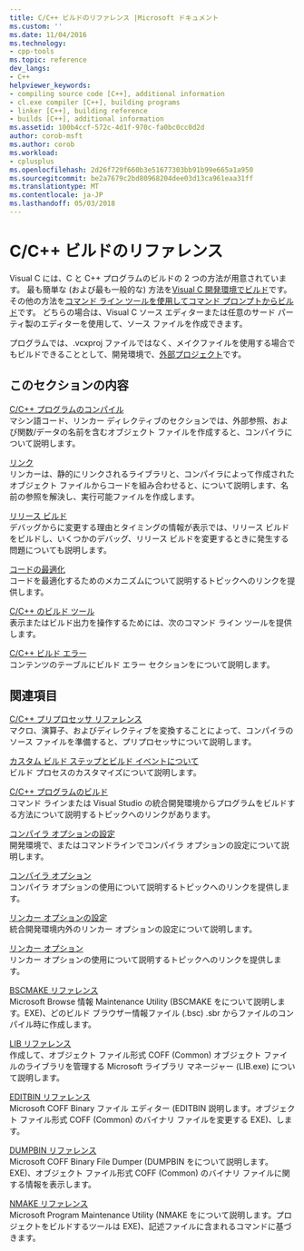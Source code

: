 ```yaml
---
title: C/C++ ビルドのリファレンス |Microsoft ドキュメント
ms.custom: ''
ms.date: 11/04/2016
ms.technology:
- cpp-tools
ms.topic: reference
dev_langs:
- C++
helpviewer_keywords:
- compiling source code [C++], additional information
- cl.exe compiler [C++], building programs
- linker [C++], building reference
- builds [C++], additional information
ms.assetid: 100b4ccf-572c-4d1f-970c-fa0bc0cc0d2d
author: corob-msft
ms.author: corob
ms.workload:
- cplusplus
ms.openlocfilehash: 2d26f729f660b3e51677303bb91b99e665a1a950
ms.sourcegitcommit: be2a7679c2bd80968204dee03d13ca961eaa31ff
ms.translationtype: MT
ms.contentlocale: ja-JP
ms.lasthandoff: 05/03/2018
---
```

# <a name="cc-building-reference"></a>C/C++ ビルドのリファレンス
Visual C には、C と C++ プログラムのビルドの 2 つの方法が用意されています。 最も簡単な (および最も一般的な) 方法を[Visual C 開発環境でビルド](../../ide/building-cpp-projects-in-visual-studio.md)です。 その他の方法を[コマンド ライン ツールを使用してコマンド プロンプトからビルド](../../build/building-on-the-command-line.md)です。 どちらの場合は、Visual C ソース エディターまたは任意のサード パーティ製のエディターを使用して、ソース ファイルを作成できます。  
  
 プログラムでは、.vcxproj ファイルではなく、メイクファイルを使用する場合でもビルドできることとして、開発環境で、[外部プロジェクト](../../ide/building-external-projects.md)です。  
  
## <a name="in-this-section"></a>このセクションの内容  
 [C/C++ プログラムのコンパイル](../../build/reference/compiling-a-c-cpp-program.md)  
 マシン語コード、リンカー ディレクティブのセクションでは、外部参照、および関数/データの名前を含むオブジェクト ファイルを作成すると、コンパイラについて説明します。  
  
 [リンク](../../build/reference/linking.md)  
 リンカーは、静的にリンクされるライブラリと、コンパイラによって作成されたオブジェクト ファイルからコードを組み合わせると、について説明します、名前の参照を解決し、実行可能ファイルを作成します。  
  
 [リリース ビルド](../../build/reference/release-builds.md)  
 デバッグからに変更する理由とタイミングの情報が表示では、リリース ビルドをビルドし、いくつかのデバッグ、リリース ビルドを変更するときに発生する問題についても説明します。  
  
 [コードの最適化](../../build/reference/optimizing-your-code.md)  
 コードを最適化するためのメカニズムについて説明するトピックへのリンクを提供します。  
  
 [C/C++ のビルド ツール](../../build/reference/c-cpp-build-tools.md)  
 表示またはビルド出力を操作するためには、次のコマンド ライン ツールを提供します。  
  
 [C/C++ ビルド エラー](../../error-messages/compiler-errors-1/c-cpp-build-errors.md)  
 コンテンツのテーブルにビルド エラー セクションをについて説明します。  
  
## <a name="related-sections"></a>関連項目  
 [C/C++ プリプロセッサ リファレンス](../../preprocessor/c-cpp-preprocessor-reference.md)  
 マクロ、演算子、およびディレクティブを変換することによって、コンパイラのソース ファイルを準備すると、プリプロセッサについて説明します。  
  
 [カスタム ビルド ステップとビルド イベントについて](../../ide/understanding-custom-build-steps-and-build-events.md)  
 ビルド プロセスのカスタマイズについて説明します。  
  
 [C/C++ プログラムのビルド](../../build/building-c-cpp-programs.md)  
 コマンド ラインまたは Visual Studio の統合開発環境からプログラムをビルドする方法について説明するトピックへのリンクがあります。  
  
 [コンパイラ オプションの設定](../../build/reference/setting-compiler-options.md)  
 開発環境で、またはコマンドラインでコンパイラ オプションの設定について説明します。  
  
 [コンパイラ オプション](../../build/reference/compiler-options.md)  
 コンパイラ オプションの使用について説明するトピックへのリンクを提供します。  
  
 [リンカー オプションの設定](../../build/reference/setting-linker-options.md)  
 統合開発環境内外のリンカー オプションの設定について説明します。  
  
 [リンカー オプション](../../build/reference/linker-options.md)  
 リンカー オプションの使用について説明するトピックへのリンクを提供します。  
  
 [BSCMAKE リファレンス](../../build/reference/bscmake-reference.md)  
 Microsoft Browse 情報 Maintenance Utility (BSCMAKE をについて説明します。EXE)、どのビルド ブラウザー情報ファイル (.bsc) .sbr からファイルのコンパイル時に作成します。  
  
 [LIB リファレンス](../../build/reference/lib-reference.md)  
 作成して、オブジェクト ファイル形式 COFF (Common) オブジェクト ファイルのライブラリを管理する Microsoft ライブラリ マネージャー (LIB.exe) について説明します。  
  
 [EDITBIN リファレンス](../../build/reference/editbin-reference.md)  
 Microsoft COFF Binary ファイル エディター (EDITBIN 説明します。オブジェクト ファイル形式 COFF (Common) のバイナリ ファイルを変更する EXE)、します。  
  
 [DUMPBIN リファレンス](../../build/reference/dumpbin-reference.md)  
 Microsoft COFF Binary File Dumper (DUMPBIN をについて説明します。EXE)、オブジェクト ファイル形式 COFF (Common) のバイナリ ファイルに関する情報を表示します。  
  
 [NMAKE リファレンス](../../build/nmake-reference.md)  
 Microsoft Program Maintenance Utility (NMAKE をについて説明します。プロジェクトをビルドするツールは EXE)、記述ファイルに含まれるコマンドに基づきます。